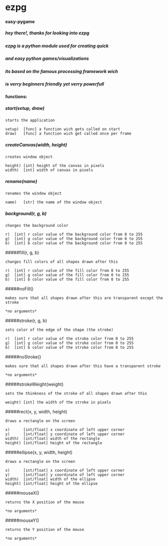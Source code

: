 # ezpg
#### easy-pygame
##### hey there!, thanks for looking into ezpg
##### ezpg is a python module used for creating quick
##### and easy python games/visualizations

##### its based on the famous processing framework wich
##### is verry beginners friendly yet verry powerfull



#### functions: 

##### start(setup, draw)
```
starts the application

setup)	[func] a function wich gets called on start
draw)	[func] a function wich get called once per frame
```

##### createCanvas(width, height)
```
creates window object

height) [int] height of the canvas in pixels
width)	[int] width of canvas in pixels
```

##### rename(name)


```
renames the window object

name)	[str] the name of the window object
```

##### background(r, g, b)
```
changes the background color

r)	[int] r color value of the background color from 0 to 255
g)	[int] g color value of the background color from 0 to 255
b)	[int] b color value of the background color from 0 to 255
```


#####fill(r, g, b)
```
changes fill colors of all shapes drawn after this

r)	[int] r color value of the fill color from 0 to 255
g)	[int] g color value of the fill color from 0 to 255
b)	[int] b color value of the fill color from 0 to 255
```

#####noFill()
```
makes sure that all shapes drawn after this are transparent except the stroke

*no arguments*
```

#####stroke(r, g, b)
```
sets color of the edge of the shape (the stroke)

r)	[int] r color value of the stroke color from 0 to 255
g)	[int] g color value of the stroke color from 0 to 255
b)	[int] b color value of the stroke color from 0 to 255
```

#####noStroke()
```
makes sure that all shapes drawn after this have a transparent stroke

*no arguments*
```
#####strokeWeight(weight)
```
sets the thinkness of the stroke of all shapes drawn after this

weight) [int] the width of the stroke in pixels
```

#####rect(x, y, width, height)
```
draws a rectangle on the screen

x)		[int/float] x coordinate of left upper corner
y)		[int/float] y coordinate of left upper corner
width)	[int/float] width of the rectangle
height)	[int/float] height of the rectangle
```

#####ellipse(x, y, width, height)
```
draws a rectangle on the screen

x)		[int/float] x coordinate of left upper corner
y)		[int/float] y coordinate of left upper corner
width)	[int/float] width of the ellipse
height)	[int/float] height of the ellipse
```

#####mouseX()
```
returns the X position of the mouse

*no arguments*
```

#####mouseY()
```
returns the Y position of the mouse

*no arguments*
```
